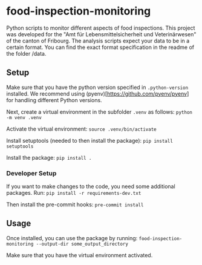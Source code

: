# food-inspection-monitoring
Python scripts to monitor different aspects of food inspections. This project was developed for the "Amt für Lebensmittelsicherheit und Veterinärwesen" of the canton of Fribourg. The analysis scripts expect your data to be in a certain format. You can find the exact format specification in the readme of the folder /data.


## Setup
Make sure that you have the python version specified in `.python-version` installed. We recommend using (pyenv)[https://github.com/pyenv/pyenv] for handling different Python versions.

Next, create a virtual environment in the subfolder `.venv` as follows:
`python -m venv .venv`

Activate the virtual environment:
`source .venv/bin/activate`

Install setuptools (needed to then install the package):
`pip install setuptools`

Install the package:
`pip install .`

### Developer Setup
If you want to make changes to the code, you need some additional packages.
Run:
`pip install -r requirements-dev.txt`

Then install the pre-commit hooks:
`pre-commit install`


## Usage
Once installed, you can use the package by running:
`food-inspection-monitoring --output-dir some_output_directory`

Make sure that you have the virtual environment activated.
